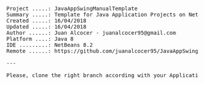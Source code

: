 <pre>

Project .....: JavaAppSwingManualTemplate
Summary .....: Template for Java Application Projects on NetBeans IDE
Created .....: 16/04/2018
Updated .....: 16/04/2018
Author ......: Juan Alcocer - juanalcocer95@gmail.com
Platform ....: Java 8
IDE .........: NetBeans 8.2
Remote ......: https://github.com/juanalcocer95/JavaAppSwingManualTemplate

---

Please, clone the right branch according with your Application type. 

</pre>